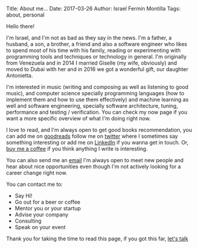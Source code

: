 Title: About me...
Date: 2017-03-26
Author: Israel Fermín Montilla
Tags: about, personal

Hello there!

I'm Israel, and I'm not as bad as they say in the news. I'm a father, a husband, a son, a brother, a friend and also a software engineer who likes to
spend most of his time with his family, reading or experimenting with programming tools and techniques or technology in general. I'm originally from
Venezuela and in 2014 I married Giselle (my wife, obviously) and moved to Dubai with her and in 2016 we got a wonderful gift, our daughter Antonietta.

I'm interested in music (writing and composing as well as listening to good music), and computer science specially programming languages (how to
implement them and how to use them effectively) and machine learning as well and software engineering, specially software architecture, tuning,
performance and testing / verification. You can check my now page if you want a more specific overview of what I'm doing right now.

I love to read, and I'm always open to get good books recommendation, you can add me on
[goodreads](http://www.goodreads.com/user/show/43392734-israel-ferm-n-montilla) follow me on [twitter](http://twitter.com/iferminm) where I sometimes
say something interesting or add me on [LinkedIn](https://www.linkedin.com/in/israel-ferm%C3%ADn-montilla-7393721a/) if you wanna get in touch. Or,
[buy me a coffee](https://www.buymeacoffee.com/iferminm) if you think anything I write is interesting.

You can also send me an <a href="mailto:iferminm@protonmail.com">email</a> I'm always open to meet new people and hear about nice opportunities even though I'm not
actively looking for a career change right now.

You can contact me to:

* Say Hi!
* Go out for a beer or coffee
* Mentor you or your startup
* Advise your company
* Consulting
* Speak on your event

Thank you for taking the time to read this page, if you got this far, <a href="mailto:iferminm@protonmail.com">let's talk</a>
